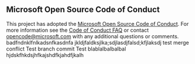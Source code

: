 ## Microsoft Open Source Code of Conduct
This project has adopted the [Microsoft Open Source Code of Conduct](https://opensource.microsoft.com/codeofconduct/).
For more information see the [Code of Conduct FAQ](https://opensource.microsoft.com/codeofconduct/faq/) or contact [opencode@microsoft.com](mailto:opencode@microsoft.com) with any additional questions or comments.
badfndnklfnlkadsnfkasdnfa
jkldjfaldksjlka;sdjlasdjfalsd;kfjlaksdj
test merge conflict
Test branch commit
Test blablalbalbalbal
hjdskfhkdsjhfkajshdfkjahdfjkalh
